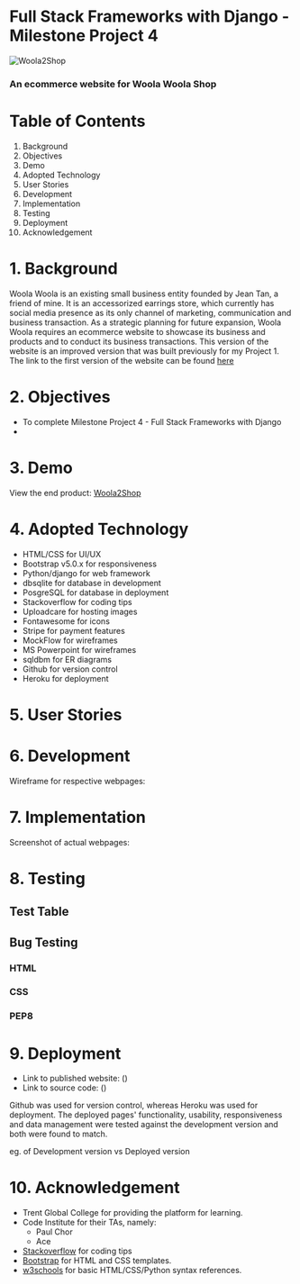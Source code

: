 # Full Stack Frameworks with Django - Milestone Project 4

![Woola2Shop](https://ucarecdn.com/6a786d4b-82c9-4405-b0e2-a50dea624958/logo.png) 
### An ecommerce website for Woola Woola Shop

# Table of Contents
1. Background
2. Objectives
3. Demo
4. Adopted Technology
5. User Stories
6. Development
7. Implementation
8. Testing
9. Deployment
10. Acknowledgement

# 1. Background
Woola Woola is an existing small business entity founded by Jean Tan, a friend of mine. 
It is an accessorized earrings store, which currently has social media presence as its only channel of marketing, 
communication and business transaction. As a strategic planning for future expansion, 
Woola Woola requires an ecommerce website to showcase its business and products and to conduct its business transactions.
This version of the website is an improved version that was built previously for my Project 1. The link to the first version
of the website can be found [here](https://farhansam.github.io/woolawoola/)

# 2. Objectives
* To complete Milestone Project 4 - Full Stack Frameworks with Django
* 


# 3. Demo
View the end product: [Woola2Shop](https://woola2shop.herokuapp.com/)

# 4. Adopted Technology
* HTML/CSS for UI/UX
* Bootstrap v5.0.x for responsiveness
* Python/django for web framework
* dbsqlite for database in development
* PosgreSQL for database in deployment
* Stackoverflow for coding tips
* Uploadcare for hosting images
* Fontawesome for icons
* Stripe for payment features
* MockFlow for wireframes
* MS Powerpoint for wireframes
* sqldbm for ER diagrams
* Github for version control
* Heroku for deployment

# 5. User Stories


# 6. Development
Wireframe for respective webpages:



# 7. Implementation
Screenshot of actual webpages:




# 8. Testing

## Test Table



## Bug Testing
### HTML

    
### CSS

   
### PEP8



# 9. Deployment
* Link to published website: ()
* Link to source code: ()

Github was used for version control, whereas Heroku was used for deployment.
The deployed pages' functionality, usability, responsiveness and data management were tested 
against the development version and both were found to match.

eg. of Development version vs Deployed version
![]()
![]()

# 10. Acknowledgement
* Trent Global College for providing the platform for learning.
* Code Institute for their TAs, namely:
  * Paul Chor
  * Ace
* [Stackoverflow](https://stackoverflow.com/) for coding tips
* [Bootstrap](https://getbootstrap.com/) for HTML and CSS templates.
* [w3schools](https://www.w3schools.com/) for basic HTML/CSS/Python syntax references.